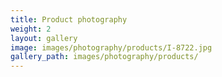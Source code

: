 ```yaml
---
title: Product photography
weight: 2
layout: gallery
image: images/photography/products/I-8722.jpg
gallery_path: images/photography/products/
---
```



